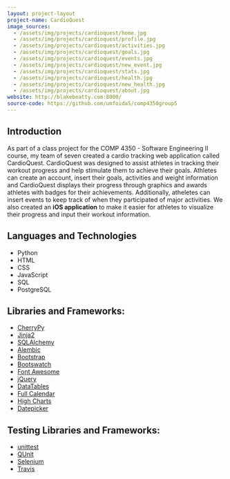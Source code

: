 ```yaml
---
layout: project-layout
project-name: CardioQuest
image_sources:
  - /assets/img/projects/cardioquest/home.jpg
  - /assets/img/projects/cardioquest/profile.jpg
  - /assets/img/projects/cardioquest/activities.jpg
  - /assets/img/projects/cardioquest/goals.jpg
  - /assets/img/projects/cardioquest/events.jpg
  - /assets/img/projects/cardioquest/new_event.jpg
  - /assets/img/projects/cardioquest/stats.jpg
  - /assets/img/projects/cardioquest/health.jpg
  - /assets/img/projects/cardioquest/new_health.jpg
  - /assets/img/projects/cardioquest/about.jpg      
website: http://blakebeatty.com:8000/
source-code: https://github.com/umfoida5/comp4350group5
---
```


## Introduction 

   As part of a class project for the COMP 4350 - Software Engineering II course, my team of seven created a cardio tracking web application called CardioQuest. CardioQuest was designed to assist athletes in tracking their workout progress and help stimulate them to achieve their goals. Athletes can create an account, insert their goals, activities and weight information and CardioQuest displays their progress through graphics and awards athletes with badges for their achievements. Additionally, atheletes can insert events to keep track of when they participated of major activities. We also created an <strong>iOS application</strong> to make it easier for athletes to visualize their progress and input their workout information. 


## Languages and Technologies
   - Python
   - HTML
   - CSS
   - JavaScript
   - SQL
   - PostgreSQL

## Libraries and Frameworks:
   - [CherryPy](http://www.cherrypy.org/)
   - [Jinja2](http://jinja.pocoo.org/)
   - [SQLAlchemy](http://www.sqlalchemy.org/)   
   - [Alembic](http://alembic.readthedocs.org/en/latest/)   
   - [Bootstrap](http://getbootstrap.com/)
   - [Bootswatch](http://bootswatch.com/)
   - [Font Awesome](http://fortawesome.github.io/Font-Awesome/)   
   - [jQuery](http://jquery.com/)
   - [DataTables](https://datatables.net/)   
   - [Full Calendar](http://arshaw.com/fullcalendar/)
   - [High Charts](http://www.highcharts.com/)
   - [Datepicker](http://jqueryui.com/datepicker/)

## Testing Libraries and Frameworks:  
   - [unittest](http://docs.python.org/2/library/unittest.html)
   - [QUnit](https://qunitjs.com/)
   - [Selenium](http://docs.seleniumhq.org/)
   - [Travis](https://travis-ci.org/)